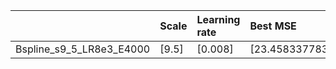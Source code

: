 |                          | Scale   | Learning rate   | Best MSE             | Best SSIM            |
|:-------------------------|:--------|:----------------|:---------------------|:---------------------|
| Bspline_s9_5_LR8e3_E4000 | [9.5]   | [0.008]         | [23.458337783813477] | [0.7062254649129899] |